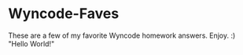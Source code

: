 Wyncode-Faves
============
These are a few of my favorite Wyncode homework answers. Enjoy. :)
"Hello World!"
